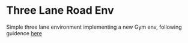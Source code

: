 # Three Lane Road Env
Simple three lane environment implementing a new Gym env, following guidence [here](https://github.com/openai/gym/blob/master/docs/creating-environments.md)
